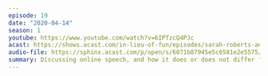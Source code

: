 ```yaml
---
episode: 19
date: "2020-04-14"
season: 1
youtube: https://www.youtube.com/watch?v=6IPTzcQ4PJc
acast: https://shows.acast.com/in-lieu-of-fun/episodes/sarah-roberts-and-jillian-york-on-online-speech-april-14-202
audio-file: https://sphinx.acast.com/p/open/s/6071b87945e5c6581e2e5575/e/610ab0accf2e8a0012e9064b/media.mp3
summary: Discussing online speech, and how it does or does not differ from other speech
---
```

